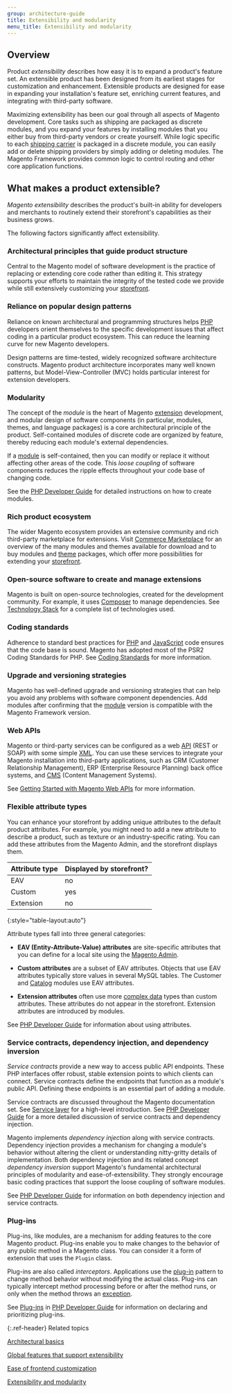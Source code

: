 ```yaml
---
group: architecture-guide
title: Extensibility and modularity
menu_title: Extensibility and modularity
---
```


## Overview

Product *extensibility* describes how easy it is to expand a product's feature set. An extensible product has been designed from its earliest  stages for customization and enhancement. Extensible products are designed for ease in expanding your installation's feature set, enriching current features, and integrating with third-party software.

Maximizing extensibility has been our goal through all aspects of Magento development. Core tasks such as shipping are packaged as discrete modules, and you expand your features by installing modules that you either buy from third-party vendors or create yourself. While logic specific to each [shipping carrier](https://glossary.magento.com/shipping-carrier) is packaged in a discrete module, you can easily add or delete shipping providers by simply adding or deleting modules. The Magento Framework provides common logic to control routing and other core application functions.

## What makes a product extensible?

*Magento extensibility* describes the product's built-in ability for developers and merchants to routinely extend their storefront's capabilities as their business grows.

The following factors significantly affect extensibility.

### Architectural principles that guide product structure

Central to the Magento model of software development is the practice of replacing or extending core code rather than editing it. This strategy supports your efforts to maintain the integrity of the tested code we provide while still extensively customizing your [storefront](https://glossary.magento.com/storefront).

### Reliance on popular design patterns

Reliance on known architectural and programming structures helps [PHP](https://glossary.magento.com/php) developers orient themselves to the specific development issues that affect coding in a particular product ecosystem. This can reduce the learning curve for new Magento developers.

Design patterns are time-tested, widely recognized software architecture constructs. Magento product architecture incorporates many well known patterns, but Model-View-Controller (MVC) holds particular interest for extension developers.

### Modularity

The concept of the *module* is the heart of Magento [extension](https://glossary.magento.com/extension) development, and modular design of software components (in particular, modules, themes, and language packages) is a core architectural principle of the product. Self-contained modules of discrete code are organized by feature, thereby reducing each module's external dependencies.

If a [module](https://glossary.magento.com/module) is self-contained, then you can modify or replace it without affecting other areas of the code. This *loose coupling* of software components reduces the ripple effects throughout your code base of changing code.

 See the [PHP Developer Guide][] for detailed instructions on how to create modules.

### Rich product ecosystem

The wider Magento ecosystem provides an extensive community and rich third-party marketplace for extensions. Visit [Commerce Marketplace][] for an overview of the many modules and themes available for download and to buy modules and [theme](https://glossary.magento.com/theme) packages, which offer more possibilities for extending your [storefront](https://glossary.magento.com/storefront).

### Open-source software to create and manage extensions

Magento is built on open-source technologies, created for the development community. For example, it uses [Composer](https://glossary.magento.com/composer) to manage dependencies. See [Technology Stack]({{page.baseurl}}/architecture/tech-stack.html) for a complete list of technologies used.

### Coding standards

Adherence to standard best practices for [PHP](https://glossary.magento.com/php) and [JavaScript](https://glossary.magento.com/javascript) code ensures that the code base is sound. Magento has adopted most of the PSR2 Coding Standards for PHP. See [Coding Standards]({{page.baseurl}}/coding-standards/bk-coding-standards.html) for more information.

### Upgrade and versioning strategies

Magento has well-defined upgrade and versioning strategies that can help you avoid any problems with software component dependencies. Add modules after confirming that the [module](https://glossary.magento.com/module) version is compatible with the Magento Framework version.

### Web APIs

Magento or third-party services can be configured as a web [API](https://glossary.magento.com/api) (REST or SOAP) with some simple [XML](https://glossary.magento.com/xml). You can use these services to integrate your Magento installation into third-party applications, such as CRM (Customer Relationship Management), ERP (Enterprise Resource Planning) back office systems, and [CMS](https://glossary.magento.com/cms) (Content Management Systems).

See [Getting Started with Magento Web APIs][] for more information.

### Flexible attribute types

You can enhance your storefront by adding unique attributes to the default product attributes. For example, you might need to add a new attribute to describe a product, such as texture or an industry-specific rating. You can add these attributes from the Magento Admin, and the storefront  displays them.

|Attribute type|Displayed by storefront?|
|--- |--- |
|EAV|no|
|Custom|yes|
|Extension|no|
{:style="table-layout:auto"}

Attribute types fall into three general categories:

*  **EAV (Entity-Attribute-Value) attributes** are site-specific attributes that you can define for a local site using the [Magento Admin](https://glossary.magento.com/magento-admin).

*  **Custom attributes** are a subset of EAV attributes. Objects that use EAV attributes typically store values in several MySQL tables. The Customer and [Catalog](https://glossary.magento.com/catalog) modules use EAV attributes.

*  **Extension attributes** often use more [complex data](https://glossary.magento.com/complex-data) types than custom attributes. These attributes do not appear in the storefront. Extension attributes are introduced by modules.

See [PHP Developer Guide][] for information about using attributes.

### Service contracts, dependency injection, and dependency inversion

*Service contracts* provide a new way to access public API endpoints. These PHP interfaces offer robust, stable extension points to which clients can connect.  Service contracts define the endpoints that function as a module's public API. Defining these endpoints is an essential part of adding a module.

Service contracts are discussed throughout the Magento documentation set. See [Service layer][] for a high-level introduction. See [PHP Developer Guide][] for a more detailed discussion of service contracts and dependency injection.

Magento implements *dependency injection* along with service contracts. Dependency injection provides a mechanism for changing a module's behavior without altering the client or understanding nitty-gritty details of implementation. Both dependency injection and its related concept *dependency inversion* support Magento's fundamental architectural principles of modularity and ease-of-extensibility. They strongly encourage basic coding practices that support the loose coupling of software modules.

See [PHP Developer Guide][] for information on both dependency injection and service contracts.

### Plug-ins

Plug-ins, like modules, are a mechanism for adding features to the core Magento product. Plug-ins enable you to make changes to the behavior of any public method in a Magento class. You can consider it a form of extension that uses the `Plugin` class.

Plug-ins are also called *interceptors*. Applications use the [plug-in](https://glossary.magento.com/plug-in) pattern to change method behavior without modifying the actual class. Plug-ins can typically intercept method processing before or after the method runs, or only when the method throws an [exception](https://glossary.magento.com/exception).

See [Plug-ins][] in [PHP Developer Guide][] for information on declaring and prioritizing plug-ins.

{:.ref-header}
Related topics

[Architectural basics]({{page.baseurl}}/architecture/archi_perspectives/ABasics_intro.html)

[Global features that support extensibility]({{page.baseurl}}/architecture/global_extensibility_features.html)

[Ease of frontend customization]({{page.baseurl}}/architecture/frontend_custom_strategies.html)

[Extensibility and modularity]({{page.baseurl}}/architecture/extensibility.html)

<!-- Link definitions -->
[PHP Developer Guide]: {{page.baseurl}}/extension-dev-guide/bk-extension-dev-guide.html
[Commerce Marketplace]: https://marketplace.magento.com/
[Technology Stack]: {{page.baseurl}}/install-gde/system-requirements.html
[Plug-ins]: {{page.baseurl}}/extension-dev-guide/plugins.html
[Service layer]: {{page.baseurl}}/architecture/archi_perspectives/service_layer.html
[Getting Started with Magento Web APIs]: {{page.baseurl}}/get-started/bk-get-started-api.html
[Coding Standards]: {{page.baseurl}}/coding-standards/bk-coding-standards.html